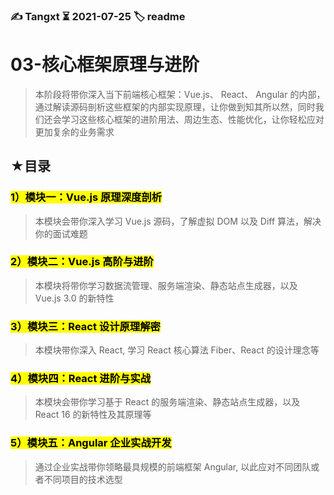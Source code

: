 ### ✍️ Tangxt ⏳ 2021-07-25 🏷️ readme

# 03-核心框架原理与进阶

> 本阶段将带你深入当下前端核心框架：Vue.js、 React、 Angular 的内部，通过解读源码剖析这些框架的内部实现原理，让你做到知其所以然，同时我们还会学习这些核心框架的进阶用法、周边生态、性能优化，让你轻松应对更加复余的业务需求

## ★目录

### <mark>1）模块一：Vue.js 原理深度剖析</mark>

> 本模块会带你深入学习 Vue.js 源码，了解虚拟 DOM 以及 Diff 算法，解决你的面试难题

### <mark>2）模块二：Vue.js 高阶与进阶</mark>

> 本模块将带你学习数据流管理、服务端渲染、静态站点生成器，以及 Vue.js 3.0 的新特性

### <mark>3）模块三：React 设计原理解密</mark>

> 本模块带你深入 React, 学习 React 核心算法 Fiber、React 的设计理念等

### <mark>4）模块四：React 进阶与实战</mark>

> 本模块会带你学习基于 React 的服务端渲染、静态站点生成器，以及 React 16 的新特性及其原理等

### <mark>5）模块五：Angular 企业实战开发</mark>

> 通过企业实战带你领略最具规模的前端框架 Angular, 以此应对不同团队或者不同项目的技术选型
